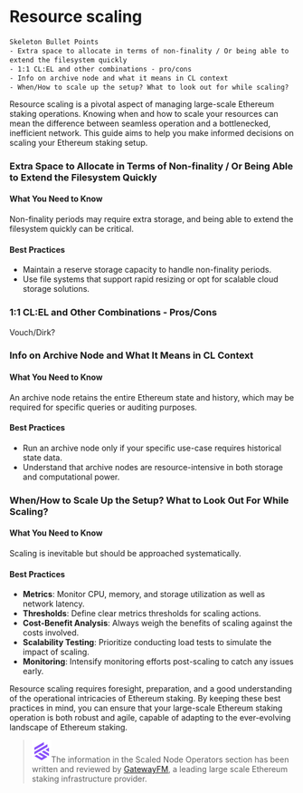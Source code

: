 # Resource scaling

```
Skeleton Bullet Points
- Extra space to allocate in terms of non-finality / Or being able to extend the filesystem quickly
- 1:1 CL:EL and other combinations - pro/cons
- Info on archive node and what it means in CL context
- When/How to scale up the setup? What to look out for while scaling?
```

Resource scaling is a pivotal aspect of managing large-scale Ethereum staking operations. Knowing when and how to scale your resources can mean the difference between seamless operation and a bottlenecked, inefficient network. This guide aims to help you make informed decisions on scaling your Ethereum staking setup.

### Extra Space to Allocate in Terms of Non-finality / Or Being Able to Extend the Filesystem Quickly

#### What You Need to Know

Non-finality periods may require extra storage, and being able to extend the filesystem quickly can be critical.

#### Best Practices

* Maintain a reserve storage capacity to handle non-finality periods.
* Use file systems that support rapid resizing or opt for scalable cloud storage solutions.

### 1:1 CL:EL and Other Combinations - Pros/Cons

Vouch/Dirk?

### Info on Archive Node and What It Means in CL Context

#### What You Need to Know

An archive node retains the entire Ethereum state and history, which may be required for specific queries or auditing purposes.

#### Best Practices

* Run an archive node only if your specific use-case requires historical state data.
* Understand that archive nodes are resource-intensive in both storage and computational power.

### When/How to Scale Up the Setup? What to Look Out For While Scaling?

#### What You Need to Know

Scaling is inevitable but should be approached systematically.

#### Best Practices

* **Metrics**: Monitor CPU, memory, and storage utilization as well as network latency.
* **Thresholds**: Define clear metrics thresholds for scaling actions.
* **Cost-Benefit Analysis**: Always weigh the benefits of scaling against the costs involved.
* **Scalability Testing**: Prioritize conducting load tests to simulate the impact of scaling.
* **Monitoring**: Intensify monitoring efforts post-scaling to catch any issues early.



Resource scaling requires foresight, preparation, and a good understanding of the operational intricacies of Ethereum staking. By keeping these best practices in mind, you can ensure that your large-scale Ethereum staking operation is both robust and agile, capable of adapting to the ever-evolving landscape of Ethereum staking.

> <img src="../.gitbook/assets/image (108).png" alt="" data-size="line">The information in the Scaled Node Operators section has been written and reviewed by [GatewayFM](https://gateway.fm), a leading large scale Ethereum staking infrastructure provider.
